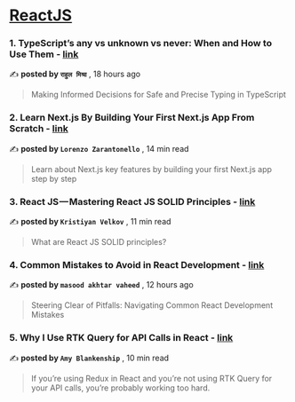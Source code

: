 
<h1><a href=https://medium.com/tag/reactjs/recommended target="_blank" rel="noopener noreferrer">ReactJS</a></h1>
<h3>1. TypeScript’s any vs unknown vs never: When and How to Use Them - <a href=https://medium.com/@rahuulmiishra/typescripts-any-vs-unknown-vs-never-when-and-how-to-use-them-35d81ea57c01?source=tag_recommended_feed---------0-84----------reactjs----------4a08ce77_be9d_4a04_bdde_6f392cb806d6------- target="_blank" rel="noopener noreferrer">link</a></h3>

✍️ **posted by `राहुल मिश्रा`** <date> , 18 hours ago</date>

<blockquote>Making Informed Decisions for Safe and Precise Typing in TypeScript</blockquote>

<h3>2. Learn Next.js By Building Your First Next.js App From Scratch - <a href=https://medium.com/gitconnected/learn-next-js-by-building-your-first-next-js-app-from-scratch-8ec7cc93a9cb?source=tag_recommended_feed---------1-107----------reactjs----------4a08ce77_be9d_4a04_bdde_6f392cb806d6------- target="_blank" rel="noopener noreferrer">link</a></h3>

✍️ **posted by `Lorenzo Zarantonello`** <date> , 14 min read</date>

<blockquote>Learn about Next.js key features by building your first Next.js app step by step</blockquote>

<h3>3. React JS — Mastering React JS SOLID Principles - <a href=https://medium.com/stackademic/react-js-mastering-react-js-solid-principles-dfb48d03e565?source=tag_recommended_feed---------2-85----------reactjs----------4a08ce77_be9d_4a04_bdde_6f392cb806d6------- target="_blank" rel="noopener noreferrer">link</a></h3>

✍️ **posted by `Kristiyan Velkov`** <date> , 11 min read</date>

<blockquote>What are React JS SOLID principles?</blockquote>

<h3>4. Common Mistakes to Avoid in React Development - <a href=https://medium.com/@vaheedsk36/common-mistakes-to-avoid-in-react-development-623314887cfa?source=tag_recommended_feed---------3-84----------reactjs----------4a08ce77_be9d_4a04_bdde_6f392cb806d6------- target="_blank" rel="noopener noreferrer">link</a></h3>

✍️ **posted by `masood akhtar vaheed`** <date> , 12 hours ago</date>

<blockquote>Steering Clear of Pitfalls: Navigating Common React Development Mistakes</blockquote>

<h3>5. Why I Use RTK Query for API Calls in React - <a href=https://medium.com/codex/why-i-use-rtk-query-for-api-calls-in-react-fee9e2a4538?source=tag_recommended_feed---------4-107----------reactjs----------4a08ce77_be9d_4a04_bdde_6f392cb806d6------- target="_blank" rel="noopener noreferrer">link</a></h3>

✍️ **posted by `Amy Blankenship`** <date> , 10 min read</date>

<blockquote>If you’re using Redux in React and you’re not using RTK Query for your API calls, you’re probably working too hard.</blockquote>

